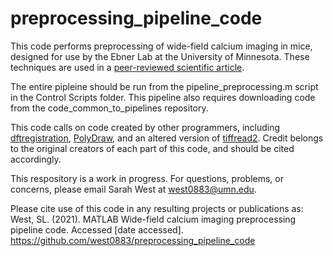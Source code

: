 # preprocessing_pipeline_code

This code performs preprocessing of wide-field calcium imaging in mice, designed for use by the Ebner Lab at the University of Minnesota. These techniques are used in a [peer-reviewed scientific article](https://doi.org/10.1093/cercor/bhab373).  

The entire pipleine should be run from the pipeline_preprocessing.m script in the Control Scripts folder. This pipeline also requires downloading code from the code_common_to_pipelines repository.

This code calls on code created by other programmers, including [dftregistration](https://www.mathworks.com/matlabcentral/fileexchange/18401-efficient-subpixel-image-registration-by-cross-correlation), [PolyDraw](https://www.mathworks.com/matlabcentral/fileexchange/49733-subroutines-polydraw), and an altered version of [tiffread2](https://www.mathworks.com/matlabcentral/fileexchange/10298-tiffread2-m). Credit belongs to the original creators of each part of this code, and should be cited accordingly.

This respository is a work in progress. For questions, problems, or concerns, please email Sarah West at [west0883@umn.edu](west0883@umn.edu).

Please cite use of this code in any resulting projects or publications as: <br>
West, SL. (2021). MATLAB Wide-field calcium imaging preprocessing pipeline code. Accessed [date accessed]. https://github.com/west0883/preprocessing_pipeline_code
